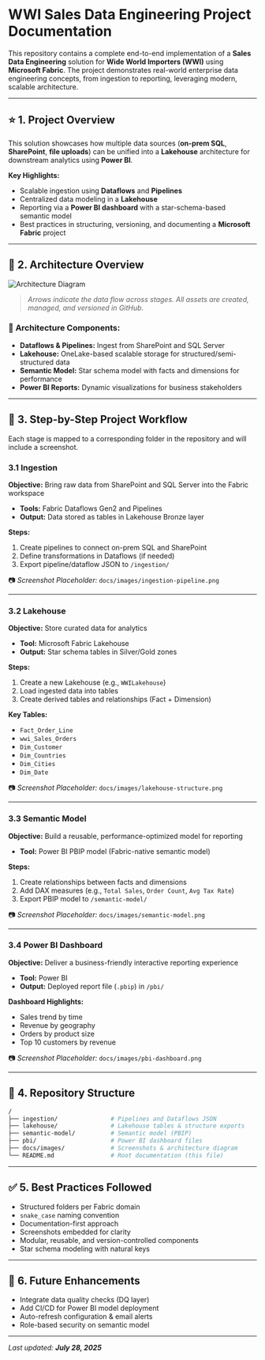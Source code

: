 # **WWI Sales Data Engineering Project Documentation**

This repository contains a complete end-to-end implementation of a **Sales Data Engineering** solution for **Wide World Importers (WWI)** using **Microsoft Fabric**. The project demonstrates real-world enterprise data engineering concepts, from ingestion to reporting, leveraging modern, scalable architecture.

---

## ⭐ **1. Project Overview**

This solution showcases how multiple data sources (**on-prem SQL**, **SharePoint**, **file uploads**) can be unified into a **Lakehouse** architecture for downstream analytics using **Power BI**.

**Key Highlights:**

* Scalable ingestion using **Dataflows** and **Pipelines**
* Centralized data modeling in a **Lakehouse**
* Reporting via a **Power BI dashboard** with a star-schema-based semantic model
* Best practices in structuring, versioning, and documenting a **Microsoft Fabric** project

---

## 🧭 **2. Architecture Overview**

![Architecture Diagram](docs/images/architecture-overview.png)

> *Arrows indicate the data flow across stages. All assets are created, managed, and versioned in GitHub.*

### 🧩 **Architecture Components:**

* **Dataflows & Pipelines:** Ingest from SharePoint and SQL Server
* **Lakehouse:** OneLake-based scalable storage for structured/semi-structured data
* **Semantic Model:** Star schema model with facts and dimensions for performance
* **Power BI Reports:** Dynamic visualizations for business stakeholders

---

## 🔄 **3. Step-by-Step Project Workflow**

Each stage is mapped to a corresponding folder in the repository and will include a screenshot.

### 3.1 **Ingestion**

**Objective:** Bring raw data from SharePoint and SQL Server into the Fabric workspace

* **Tools:** Fabric Dataflows Gen2 and Pipelines
* **Output:** Data stored as tables in Lakehouse Bronze layer

**Steps:**

1. Create pipelines to connect on-prem SQL and SharePoint
2. Define transformations in Dataflows (if needed)
3. Export pipeline/dataflow JSON to `/ingestion/`

📷 *Screenshot Placeholder:* `docs/images/ingestion-pipeline.png`

---

### 3.2 **Lakehouse**

**Objective:** Store curated data for analytics

* **Tool:** Microsoft Fabric Lakehouse
* **Output:** Star schema tables in Silver/Gold zones

**Steps:**

1. Create a new Lakehouse (e.g., `WWILakehouse`)
2. Load ingested data into tables
3. Create derived tables and relationships (Fact + Dimension)

**Key Tables:**

* `Fact_Order_Line`
* `wwi_Sales_Orders`
* `Dim_Customer`
* `Dim_Countries`
* `Dim_Cities`
* `Dim_Date`

📷 *Screenshot Placeholder:* `docs/images/lakehouse-structure.png`

---

### 3.3 **Semantic Model**

**Objective:** Build a reusable, performance-optimized model for reporting

* **Tool:** Power BI PBIP model (Fabric-native semantic model)

**Steps:**

1. Create relationships between facts and dimensions
2. Add DAX measures (e.g., `Total Sales`, `Order Count`, `Avg Tax Rate`)
3. Export PBIP model to `/semantic-model/`

📷 *Screenshot Placeholder:* `docs/images/semantic-model.png`

---

### 3.4 **Power BI Dashboard**

**Objective:** Deliver a business-friendly interactive reporting experience

* **Tool:** Power BI
* **Output:** Deployed report file (`.pbip`) in `/pbi/`

**Dashboard Highlights:**

* Sales trend by time
* Revenue by geography
* Orders by product size
* Top 10 customers by revenue

📷 *Screenshot Placeholder:* `docs/images/pbi-dashboard.png`

---

## 📁 **4. Repository Structure**

```bash
/
├── ingestion/               # Pipelines and Dataflows JSON
├── lakehouse/               # Lakehouse tables & structure exports
├── semantic-model/          # Semantic model (PBIP)
├── pbi/                     # Power BI dashboard files
├── docs/images/             # Screenshots & architecture diagram
└── README.md                # Root documentation (this file)
```

---

## ✅ **5. Best Practices Followed**

* Structured folders per Fabric domain
* `snake_case` naming convention
* Documentation-first approach
* Screenshots embedded for clarity
* Modular, reusable, and version-controlled components
* Star schema modeling with natural keys

---

## 🚀 **6. Future Enhancements**

* Integrate data quality checks (DQ layer)
* Add CI/CD for Power BI model deployment
* Auto-refresh configuration & email alerts
* Role-based security on semantic model

---

*Last updated: **July 28, 2025***
